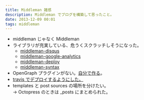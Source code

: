 ```yaml
---
title: Middleman 雑感
description: Middleman でブログを構築して思ったこと。
date: 2013-12-09 00:01
tags: middleman
---
```


* middleman じゃなく Middleman
* ライブラリが充実している、危うくスクラッチしそうになった。
	* [middleman-disqus](https://github.com/simonrice/middleman-disqus)
	* [middleman-google-analytics](https://github.com/MrJoy/middleman-google-analytics)
	* [middleman-deploy](https://github.com/tvaughan/middleman-deploy)
	* [middleman-syntax](https://github.com/middleman/middleman-syntax)
* OpenGraph プラグインがない。[自分で作る](http://ja.ngs.io/2013/12/09/middleman-opengraph/)。
* [travis でデプロイするようにした。](http://ja.ngs.io/2013/12/09/middleman-memorandum/)
* templates と post sources の場所を分けたい。  
  -> Octopress のときは _posts にまとめられた。

